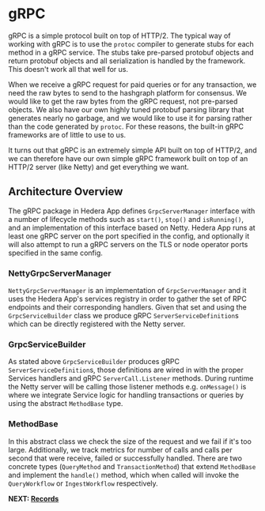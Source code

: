 # gRPC

gRPC is a simple protocol built on top of HTTP/2. The typical way of working with gRPC is to use the `protoc` compiler
to generate stubs for each method in a gRPC service. The stubs take pre-parsed protobuf objects and return protobuf
objects and all serialization is handled by the framework. This doesn't work all that well for us.

When we receive a gRPC request for paid queries or for any transaction, we need the raw bytes to send to the hashgraph
platform for consensus. We would like to get the raw bytes from the gRPC request, not pre-parsed objects. We also have
our own highly tuned protobuf parsing library that generates nearly no garbage, and we would like to use it for parsing
rather than the code generated by `protoc`. For these reasons, the built-in gRPC frameworks are of little to use to us.

It turns out that gRPC is an extremely simple API built on top of HTTP/2, and we can therefore have our own simple gRPC
framework built on top of an HTTP/2 server (like Netty) and get everything we want.

## Architecture Overview

The gRPC package in Hedera App defines `GrpcServerManager` interface with a number of lifecycle methods such as
`start()`, `stop()` and `isRunning()`, and an implementation of this interface based on Netty. Hedera App runs at least
one gRPC server on the port specified in the config, and optionally it will also attempt to run a gRPC servers on the
TLS or node operator ports specified in the same config.

### NettyGrpcServerManager

`NettyGrpcServerManager` is an implementation of `GrpcServerManager` and it uses the Hedera App's services registry in
order to gather the set of RPC endpoints and their corresponding handlers. Given that set and using the
`GrpcServiceBuilder` class we produce gRPC `ServerServiceDefinition`s which can be directly registered with the Netty
server.

### GrpcServiceBuilder

As stated above `GrpcServiceBuilder` produces gRPC `ServerServiceDefinition`s, those definitions are wired in with the
proper Services handlers and gRPC `ServerCall.Listener` methods. During runtime the Netty server will be calling those
listener methods e.g. `onMessage()` is where we integrate Service logic for handling transactions or queries by using
the abstract `MethodBase` type.

### MethodBase

In this abstract class we check the size of the request and we fail if it's too large. Additionally, we track metrics
for number of calls and calls per second that were receive, failed or successfully handled. There are two concrete types
(`QueryMethod` and `TransactionMethod`) that extend `MethodBase` and implement the `handle()` method, which when called
will invoke the `QueryWorkflow` or `IngestWorkflow` respectively.

**NEXT: [Records](records.md)**
